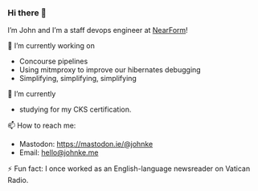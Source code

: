 ### Hi there 👋

I’m John and I’m a staff devops engineer at [NearForm](https://nearform.com)! 

🔭 I’m currently working on
- Concourse pipelines
- Using mitmproxy to improve our hibernates debugging
- Simplifying, simplifying, simplifying

🌱 I’m currently
- studying for my CKS certification.

📫 How to reach me:
- Mastodon: <https://mastodon.ie/@johnke>
- Email: [hello@johnke.me](mailto:hello@johnke.me)

⚡ Fun fact: I once worked as an English-language newsreader on Vatican Radio.